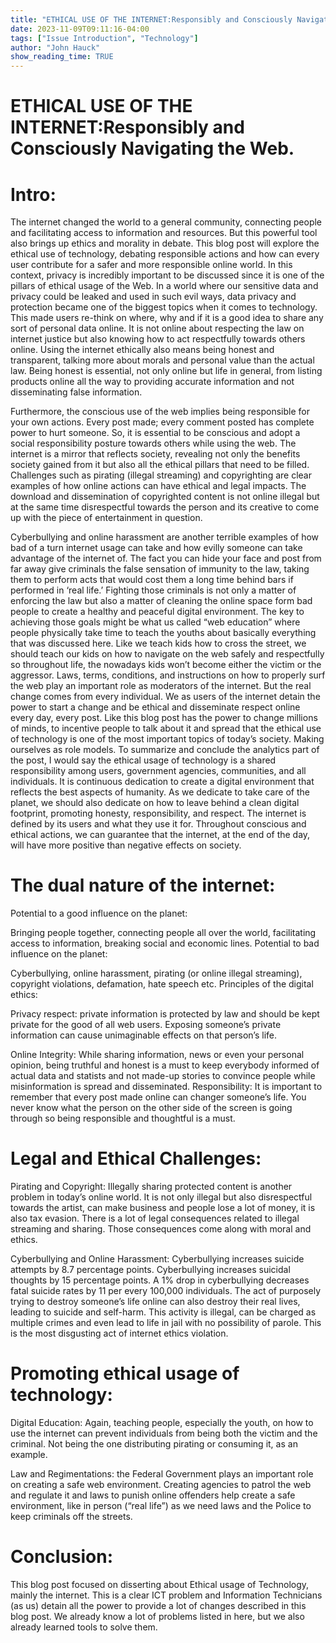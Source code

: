 ```yaml
---
title: "ETHICAL USE OF THE INTERNET:Responsibly and Consciously Navigating the Web"
date: 2023-11-09T09:11:16-04:00
tags: ["Issue Introduction", "Technology"]
author: "John Hauck"
show_reading_time: TRUE
---
```


# ETHICAL USE OF THE INTERNET:Responsibly and Consciously Navigating the Web.  

# Intro: 

The internet changed the world to a general community, connecting people and facilitating access to information and resources. But this powerful tool also brings up ethics and morality in debate. This blog post will explore the ethical use of technology, debating responsible actions and how can every user contribute for a safer and more responsible online world. In this context, privacy is incredibly important to be discussed since it is one of the pillars of ethical usage of the Web. In a world where our sensitive data and privacy could be leaked and used in such evil ways, data privacy and protection became one of the biggest topics when it comes to technology. This made users re-think on where, why and if it is a good idea to share any sort of personal data online. It is not online about respecting the law on internet justice but also knowing how to act respectfully towards others online. Using the internet ethically also means being honest and transparent, talking more about morals and personal value than the actual law. Being honest is essential, not only online but life in general, from listing products online all the way to providing accurate information and not disseminating false information. 

Furthermore, the conscious use of the web implies being responsible for your own actions.  Every post made; every comment posted has complete power to hurt someone. So, it is essential to be conscious and adopt a social responsibility posture towards others while using the web. The internet is a mirror that reflects society, revealing not only the benefits society gained from it but also all the ethical pillars that need to be filled. Challenges such as pirating (illegal streaming) and copyrighting are clear examples of how online actions can have ethical and legal impacts. The download and dissemination of copyrighted content is not online illegal but at the same time disrespectful towards the person and its creative to come up with the piece of entertainment in question. 

Cyberbullying and online harassment are another terrible examples of how bad of a turn internet usage can take and how evilly someone can take advantage of the internet of. The fact you can hide your face and post from far away give criminals the false sensation of immunity to the law, taking them to perform acts that would cost them a long time behind bars if performed in ‘real life.’ Fighting those criminals is not only a matter of enforcing the law but also a matter of cleaning the online space form bad people to create a healthy and peaceful digital environment. The key to achieving those goals might be what us called “web education” where people physically take time to teach the youths about basically everything that was discussed here. Like we teach kids how to cross the street, we should teach our kids on how to navigate on the web safely and respectfully so throughout life, the nowadays kids won’t become either the victim or the aggressor.
Laws, terms, conditions, and instructions on how to properly surf the web play an important role as moderators of the internet. But the real change comes from every individual. We as users of the internet detain the power to start a change and be ethical and disseminate respect online every day, every post. Like this blog post has the power to change millions of minds, to incentive people to talk about it and spread that the ethical use of technology is one of the most important topics of today’s society. Making ourselves as role models. 
To summarize and conclude the analytics part of the post, I would say the ethical usage of technology is a shared responsibility among users, government agencies, communities, and all individuals. It is continuous dedication to create a digital environment that reflects the best aspects of humanity. As we dedicate to take care of the planet, we should also dedicate on how to leave behind a clean digital footprint, promoting honesty, responsibility, and respect. The internet is defined by its users and what they use it for. Throughout conscious and ethical actions, we can guarantee that the internet, at the end of the day, will have more positive than negative effects on society. 

# The dual nature of the internet:

Potential to a good influence on the planet:

Bringing people together, connecting people all over the world, facilitating access to information, breaking social and economic lines. 
Potential to bad influence on the planet:

Cyberbullying, online harassment, pirating (or online illegal streaming), copyright violations, defamation, hate speech etc. 
Principles of the digital ethics: 

Privacy respect: private information is protected by law and should be kept private for the good of all web users. Exposing someone’s private information can cause unimaginable effects on that person’s life. 

Online Integrity: While sharing information, news or even your personal opinion, being truthful and honest is a must to keep everybody informed of actual data and statists and not made-up stories to convince people while misinformation is spread and disseminated. 
Responsibility: It is important to remember that every post made online can changer someone’s life. You never know what the person on the other side of the screen is going through so being responsible and thoughtful is a must. 

# Legal and Ethical Challenges:

Pirating and Copyright: Illegally sharing protected content is another problem in today’s online world. It is not only illegal but also disrespectful towards the artist, can make business and people lose a lot of money, it is also tax evasion. There is a lot of legal consequences related to illegal streaming and sharing. Those consequences come along with moral and ethics.

Cyberbullying and Online Harassment: Cyberbullying increases suicide attempts by 8.7 percentage points. Cyberbullying increases suicidal thoughts by 15 percentage points. A 1% drop in cyberbullying decreases fatal suicide rates by 11 per every 100,000 individuals. The act of purposely trying to destroy someone’s life online can also destroy their real lives, leading to suicide and self-harm. This activity is illegal, can be charged as multiple crimes and even lead to life in jail with no possibility of parole. This is the most disgusting act of internet ethics violation. 

# Promoting ethical usage of technology:

Digital Education: Again, teaching people, especially the youth, on how to use the internet can prevent individuals from being both the victim and the criminal. Not being the one distributing pirating or consuming it, as an example. 

Law and Regimentations: the Federal Government plays an important role on creating a safe web environment. Creating agencies to patrol the web and regulate it and laws to punish online offenders help create a safe environment, like in person (“real life”) as we need laws and the Police to keep criminals off the streets.  

# Conclusion:

This blog post focused on disserting about Ethical usage of Technology, mainly the internet. This is a clear ICT problem and Information Technicians (as us) detain all the power to provide a lot of changes described in this blog post. We already know a lot of problems listed in here, but we also already learned tools to solve them. 

